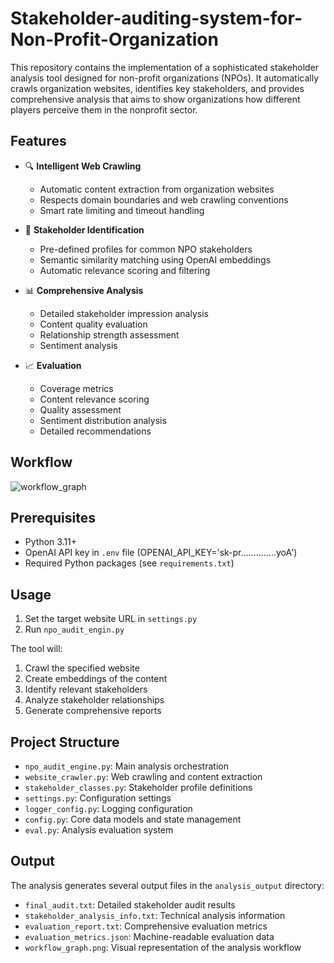 # Stakeholder-auditing-system-for-Non-Profit-Organization

This repository contains the implementation of a sophisticated stakeholder analysis tool designed for non-profit organizations (NPOs). It automatically crawls organization websites, identifies key stakeholders, and provides comprehensive analysis that aims to show organizations how different players perceive them in the nonprofit sector.

## Features

- 🔍 **Intelligent Web Crawling**
  - Automatic content extraction from organization websites
  - Respects domain boundaries and web crawling conventions
  - Smart rate limiting and timeout handling

- 🎯 **Stakeholder Identification**
  - Pre-defined profiles for common NPO stakeholders
  - Semantic similarity matching using OpenAI embeddings
  - Automatic relevance scoring and filtering

- 📊 **Comprehensive Analysis**
  - Detailed stakeholder impression analysis
  - Content quality evaluation
  - Relationship strength assessment
  - Sentiment analysis

- 📈 **Evaluation**
  - Coverage metrics
  - Content relevance scoring
  - Quality assessment
  - Sentiment distribution analysis
  - Detailed recommendations

## Workflow
![workflow_graph](https://github.com/user-attachments/assets/0ac0321f-9fb9-4439-8d24-ea1418ea4561)

## Prerequisites

- Python 3.11+
- OpenAI API key in `.env` file (OPENAI_API_KEY='sk-pr..............yoA')
- Required Python packages (see `requirements.txt`)

## Usage

1. Set the target website URL in `settings.py`
2. Run `npo_audit_engin.py`

The tool will:
1. Crawl the specified website
2. Create embeddings of the content
3. Identify relevant stakeholders
4. Analyze stakeholder relationships
5. Generate comprehensive reports

## Project Structure

- `npo_audit_engine.py`: Main analysis orchestration
- `website_crawler.py`: Web crawling and content extraction
- `stakeholder_classes.py`: Stakeholder profile definitions
- `settings.py`: Configuration settings
- `logger_config.py`: Logging configuration
- `config.py`: Core data models and state management
- `eval.py`: Analysis evaluation system

## Output

The analysis generates several output files in the `analysis_output` directory:

- `final_audit.txt`: Detailed stakeholder audit results
- `stakeholder_analysis_info.txt`: Technical analysis information
- `evaluation_report.txt`: Comprehensive evaluation metrics
- `evaluation_metrics.json`: Machine-readable evaluation data
- `workflow_graph.png`: Visual representation of the analysis workflow

